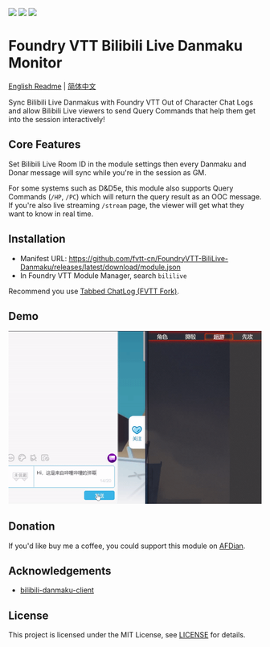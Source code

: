 ![](https://img.shields.io/badge/Foundry-v0.7.9-informational)
[![](https://img.shields.io/badge/AFDian/hmqgg-%C2%A55-orange)](https://afdian.net/@mitch)
![](https://img.shields.io/github/downloads/fvtt-cn/FoundryVTT-BiliLive-Danmaku/total)

# Foundry VTT Bilibili Live Danmaku Monitor
[English Readme](./REAME_ENG.md) | [简体中文](./README.md)

Sync Bilibili Live Danmakus with Foundry VTT Out of Character Chat Logs and allow Bilibili Live viewers to send Query Commands that help them get into the session interactively!

## Core Features
Set Bilibili Live Room ID in the module settings then every Danmaku and Donar message will sync while you're in the session as GM.

For some systems such as D&D5e, this module also supports Query Commands (`/HP`, `/PC`) which will return the query result as an OOC message. If you're also live streaming `/stream` page, the viewer will get what they want to know in real time.

## Installation
- Manifest URL: https://github.com/fvtt-cn/FoundryVTT-BiliLive-Danmaku/releases/latest/download/module.json
- In Foundry VTT Module Manager, search `bililive`

Recommend you use [Tabbed ChatLog (FVTT Fork)](https://github.com/fvtt-cn/FoundryVTT-Tabbed-Chatlog).

## Demo
![Demo](./.github/demo.gif)

## Donation
If you'd like buy me a coffee, you could support this module on [AFDian](https://afdian.net/@mitch).

## Acknowledgements
- [bilibili-danmaku-client](https://github.com/Tsuk1ko/bilibili-danmaku-client)

## License
This project is licensed under the MIT License, see [LICENSE](./LICENSE) for details.